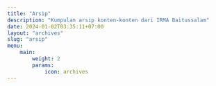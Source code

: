 ```yaml
---
title: "Arsip"
description: "Kumpulan arsip konten-konten dari IRMA Baitussalam"
date: 2024-01-02T03:35:11+07:00
layout: "archives"
slug: "arsip"
menu:
    main:
        weight: 2
        params: 
            icon: archives
---
```

